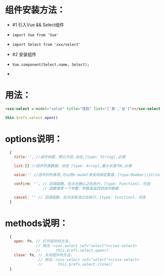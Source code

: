
# 组件安装方法：
 *   #1 引入Vue && Select组件
 *     import Vue from 'Vue' 
 *     import Select from 'xxx/select'
 *   #2 安装组件
 *     Vue.component(Select.name, Select);
 *
 
# 用法：
 ```html
 <sxx-select v-model="value" title="性别" list="['男','女']"></sxx-select>
 ```
 ```js
 this.$refs.select.open()
 ```
 
# options说明：
 ```js
   {
     title:'', //组件标题，默认为空,动态,[type: String],必填

     list:[] //组件列表数据，动态 [type: Array],最大长度为6,必填

     value:'' //选中的列表项,可以用v-model来双向绑定数值，[type:Number||String]，可选

     confirm: '', // 回调函数，在点击确认之后执行，[type: Function]，可选
                  // 函数接受一个参数，参数是返回的选中数据

     cancel: '' // 回调函数，在点击取消之后执行，[type: Function]，可选
   }
 ```
# methods说明：
 ```js
   {
	 open: fn, // 打开组件的方法，
               // 用法：<sxx-select ref="select"></sxx-select>
               //       this.$refs.select.open()
     close: fn, // 关闭组件的方法，
                // 用法：<sxx-select ref="select"></sxx-select>
                //       this.$refs.select.close()
   }
 ```
